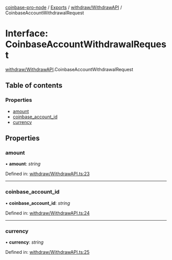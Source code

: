 [coinbase-pro-node](../README.md) / [Exports](../modules.md) / [withdraw/WithdrawAPI](../modules/withdraw_withdrawapi.md) / CoinbaseAccountWithdrawalRequest

# Interface: CoinbaseAccountWithdrawalRequest

[withdraw/WithdrawAPI](../modules/withdraw_withdrawapi.md).CoinbaseAccountWithdrawalRequest

## Table of contents

### Properties

- [amount](withdraw_withdrawapi.coinbaseaccountwithdrawalrequest.md#amount)
- [coinbase_account_id](withdraw_withdrawapi.coinbaseaccountwithdrawalrequest.md#coinbase_account_id)
- [currency](withdraw_withdrawapi.coinbaseaccountwithdrawalrequest.md#currency)

## Properties

### amount

• **amount**: _string_

Defined in: [withdraw/WithdrawAPI.ts:23](https://github.com/bennycode/coinbase-pro-node/blob/3a89239/src/withdraw/WithdrawAPI.ts#L23)

---

### coinbase_account_id

• **coinbase_account_id**: _string_

Defined in: [withdraw/WithdrawAPI.ts:24](https://github.com/bennycode/coinbase-pro-node/blob/3a89239/src/withdraw/WithdrawAPI.ts#L24)

---

### currency

• **currency**: _string_

Defined in: [withdraw/WithdrawAPI.ts:25](https://github.com/bennycode/coinbase-pro-node/blob/3a89239/src/withdraw/WithdrawAPI.ts#L25)
